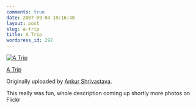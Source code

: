 ```yaml
---
comments: true
date: 2007-09-04 19:16:48
layout: post
slug: a-trip
title: A Trip
wordpress_id: 292
---
```


[![A Trip](http://farm2.static.flickr.com/1003/1320700749_0ae079c796_m.jpg)](http://www.flickr.com/photos/ankurkingofnet/1320700749/)

[A Trip](http://www.flickr.com/photos/ankurkingofnet/1320700749/)

Originally uploaded by [Ankur Shrivastava](http://www.flickr.com/people/ankurkingofnet/).


This really was fun, whole description coming up
shortly more photos on Flickr
